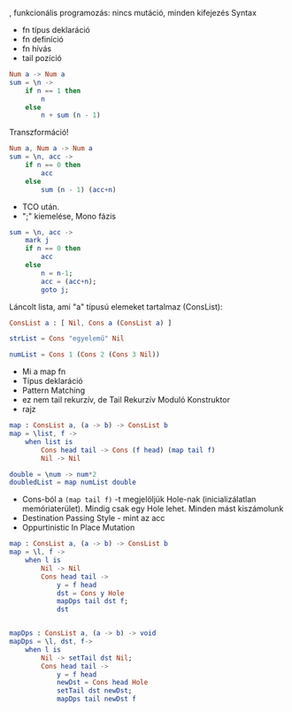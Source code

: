 , funkcionális programozás: nincs mutáció, minden kifejezés
Syntax
 - fn típus deklaráció
 - fn definíció
 - fn hívás
 - tail pozíció
```elm
Num a -> Num a
sum = \n ->
    if n == 1 then
        n
    else
        n + sum (n - 1)
```
Transzformáció!

```elm
Num a, Num a -> Num a
sum = \n, acc ->
    if n == 0 then
        acc
    else
        sum (n - 1) (acc+n)
```

- TCO után. 
- ";" kiemelése, Mono fázis

```elm
sum = \n, acc ->
    mark j
    if n == 0 then
        acc
    else
        n = n-1;
        acc = (acc+n);
        goto j;
```

Láncolt lista, ami "a" típusú elemeket tartalmaz (ConsList):

```elm
ConsList a : [ Nil, Cons a (ConsList a) ]

strList = Cons "egyelemű" Nil

numList = Cons 1 (Cons 2 (Cons 3 Nil))
```

- Mi a map fn
- Típus deklaráció
- Pattern Matching
- ez nem tail rekurzív, de Tail Rekurzív Moduló Konstruktor
- rajz

```elm
map : ConsList a, (a -> b) -> ConsList b
map = \list, f ->
    when list is
        Cons head tail -> Cons (f head) (map tail f)
        Nil -> Nil

double = \num -> num*2
doubledList = map numList double
```

- Cons-ból a `(map tail f)` -t megjelöljük Hole-nak (inicializálatlan memóriaterület). Mindig csak egy Hole lehet. Minden mást kiszámolunk
- Destination Passing Style - mint az acc
- Oppurtinistic In Place Mutation

```elm
map : ConsList a, (a -> b) -> ConsList b
map = \l, f ->
    when l is
        Nil -> Nil
        Cons head tail -> 
            y = f head
            dst = Cons y Hole
            mapDps tail dst f;
            dst


mapDps : ConsList a, (a -> b) -> void
mapDps = \l, dst, f->
    when l is
        Nil -> setTail dst Nil;
        Cons head tail ->
            y = f head
            newDst = Cons head Hole
            setTail dst newDst;
            mapDps tail newDst f 
```


